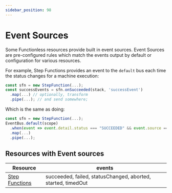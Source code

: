 ```yaml
---
sidebar_position: 98
---
```


# Event Sources

Some Functionless resources provide built in event sources. Event Sources are pre-configured rules which match the events output by default or configuration for various resources.

For example, Step Functions provides an event to the `default` bus each time the status changes for a machine execution:

```ts
const sfn = new StepFunction(...);
const successEvents = sfn.onSucceeded(stack, 'successEvent')
  .map(...) // optionally, transform
  .pipe(...); // and send somewhere;
```

Which is the same as doing:

```ts
const sfn = new StepFunction(...);
EventBus.default(scope)
  .when(event => event.detail.status === "SUCCEEDED" && event.source === "aws.states" && event.detail.stateMachineArn === sfn.stateMachineArn)
  .map(...)
  .pipe(...);
```

## Resources with Event sources

| Resource                                         | events                                                       |
| ------------------------------------------------ | ------------------------------------------------------------ |
| [Step Functions](../step-function/event-sources) | succeeded, failed, statusChanged, aborted, started, timedOut |
